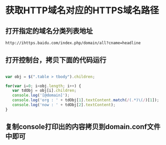 # 获取HTTP域名对应的HTTPS域名路径

## 打开指定的域名分类列表地址
``` html
http://ihttps.baidu.com/index.php/domain/all?cname=headline
```

## 打开控制台，拷贝下面的代码运行
```JavaScript

var obj = $(".table > tbody").children;

for(var i=0; i<obj.length; i++) {
   var tdObj = obj[i].children;
   console.log('[@domain]');
   console.log('org : ' + tdObj[1].textContent.match(/(.*)\(/)[1]);
   console.log('now : ' + tdObj[2].textContent);
}

```

## 复制console打印出的内容拷贝到domain.conf文件中即可
